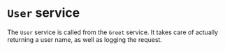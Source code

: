 # `User` service

The `User` service is called from the `Greet` service. It takes care of actually returning a user name, as well as logging the request.